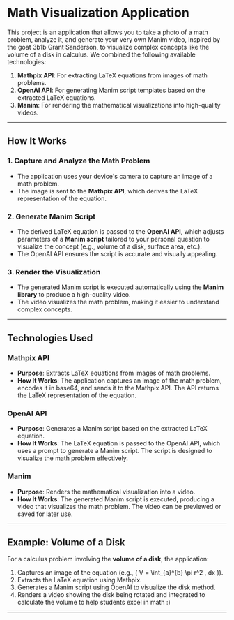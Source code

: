 # Math Visualization Application

This project is an application that allows you to take a photo of a math problem, analyze it, and generate your very own Manim video, inspired by the goat 3b1b Grant Sanderson, to visualize complex concepts like the volume of a disk in calculus. We combined the following available technologies:

1. **Mathpix API**: For extracting LaTeX equations from images of math problems.
2. **OpenAI API**: For generating Manim script templates based on the extracted LaTeX equations.
3. **Manim**: For rendering the mathematical visualizations into high-quality videos.

---

## How It Works

### 1. **Capture and Analyze the Math Problem**
- The application uses your device's camera to capture an image of a math problem.
- The image is sent to the **Mathpix API**, which derives the LaTeX representation of the equation.

### 2. **Generate Manim Script**
- The derived LaTeX equation is passed to the **OpenAI API**, which adjusts parameters of a **Manim script** tailored to your personal question to visualize the concept (e.g., volume of a disk, surface area, etc.).
- The OpenAI API ensures the script is accurate and visually appealing.

### 3. **Render the Visualization**
- The generated Manim script is executed automatically using the **Manim library** to produce a high-quality video.
- The video visualizes the math problem, making it easier to understand complex concepts.

---

## Technologies Used

### **Mathpix API**
- **Purpose**: Extracts LaTeX equations from images of math problems.
- **How It Works**: The application captures an image of the math problem, encodes it in base64, and sends it to the Mathpix API. The API returns the LaTeX representation of the equation.

### **OpenAI API**
- **Purpose**: Generates a Manim script based on the extracted LaTeX equation.
- **How It Works**: The LaTeX equation is passed to the OpenAI API, which uses a prompt to generate a Manim script. The script is designed to visualize the math problem effectively.

### **Manim**
- **Purpose**: Renders the mathematical visualization into a video.
- **How It Works**: The generated Manim script is executed, producing a video that visualizes the math problem. The video can be previewed or saved for later use.

---

## Example: Volume of a Disk
For a calculus problem involving the **volume of a disk**, the application:
1. Captures an image of the equation (e.g., \( V = \int_{a}^{b} \pi r^2 \, dx \)).
2. Extracts the LaTeX equation using Mathpix.
3. Generates a Manim script using OpenAI to visualize the disk method.
4. Renders a video showing the disk being rotated and integrated to calculate the volume to help students excel in math :)

---

